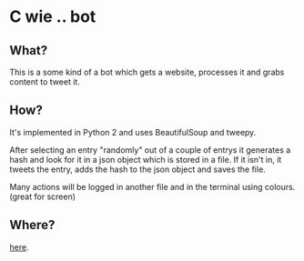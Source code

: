 C wie .. bot
============

What?
-----
This is a some kind of a bot which gets a website, processes it and grabs content to tweet it.

How?
----
It's implemented in Python 2 and uses BeautifulSoup and tweepy.

After selecting an entry "randomly" out of a couple of entrys it generates a hash and look for it in a json object which is stored in a file. If it 
isn't in, it tweets the entry, adds the hash to the json object and saves the file.

Many actions will be logged in another file and in the terminal using colours. (great for screen)

Where?
------
[here](https://twitter.com/cwiezukunft).
